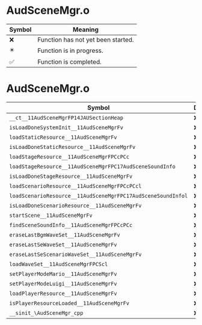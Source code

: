 # AudSceneMgr.o
| Symbol | Meaning 
| ------------- | ------------- 
| :x: | Function has not yet been started. 
| :eight_pointed_black_star: | Function is in progress. 
| :white_check_mark: | Function is completed. 


# AudSceneMgr.o
| Symbol | Decompiled? |
| ------------- | ------------- |
| `__ct__11AudSceneMgrFP14JAUSectionHeap` | :x: |
| `isLoadDoneSystemInit__11AudSceneMgrFv` | :x: |
| `loadStaticResource__11AudSceneMgrFv` | :x: |
| `isLoadDoneStaticResource__11AudSceneMgrFv` | :x: |
| `loadStageResource__11AudSceneMgrFPCcPCc` | :x: |
| `loadStageResource__11AudSceneMgrFPC17AudSceneSoundInfo` | :x: |
| `isLoadDoneStageResource__11AudSceneMgrFv` | :x: |
| `loadScenarioResource__11AudSceneMgrFPCcPCcl` | :x: |
| `loadScenarioResource__11AudSceneMgrFPC17AudSceneSoundInfol` | :x: |
| `isLoadDoneScenarioResource__11AudSceneMgrFv` | :x: |
| `startScene__11AudSceneMgrFv` | :x: |
| `findSceneSoundInfo__11AudSceneMgrFPCcPCc` | :x: |
| `eraseLastBgmWaveSet__11AudSceneMgrFv` | :x: |
| `eraseLastSeWaveSet__11AudSceneMgrFv` | :x: |
| `eraseLastSeScenarioWaveSet__11AudSceneMgrFv` | :x: |
| `loadWaveSet__11AudSceneMgrFPCScl` | :x: |
| `setPlayerModeMario__11AudSceneMgrFv` | :x: |
| `setPlayerModeLuigi__11AudSceneMgrFv` | :x: |
| `loadPlayerResource__11AudSceneMgrFv` | :x: |
| `isPlayerResourceLoaded__11AudSceneMgrFv` | :x: |
| `__sinit_\AudSceneMgr_cpp` | :x: |
